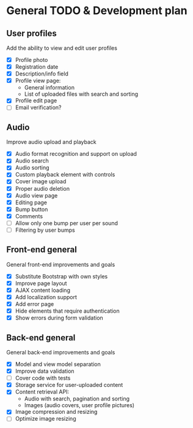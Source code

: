 # General TODO & Development plan

## User profiles

Add the ability to view and edit user profiles

- [x] Profile photo
- [x] Registration date
- [x] Description/info field
- [x] Profile view page:
    * General information
    * List of uploaded files with search and sorting
- [x] Profile edit page
- [ ] Email verification?

## Audio

Improve audio upload and playback

- [x] Audio format recognition and support on upload
- [x] Audio search
- [x] Audio sorting
- [x] Custom playback element with controls
- [x] Cover image upload
- [x] Proper audio deletion
- [x] Audio view page
- [x] Editing page
- [x] Bump button
- [x] Comments
- [ ] Allow only one bump per user per sound
- [ ] Filtering by user bumps

## Front-end general

General front-end improvements and goals

- [x] Substitute Bootstrap with own styles
- [x] Improve page layout
- [x] AJAX content loading
- [x] Add localization support
- [x] Add error page
- [x] Hide elements that require authentication
- [x] Show errors during form validation

## Back-end general

General back-end improvements and goals

- [x] Model and view model separation
- [x] Improve data validation
- [ ] Cover code with tests
- [x] Storage service for user-uploaded content
- [x] Content retrieval API:
    * Audio with search, pagination and sorting
    * Images (audio covers, user profile pictures)
- [x] Image compression and resizing
- [ ] Optimize image resizing
